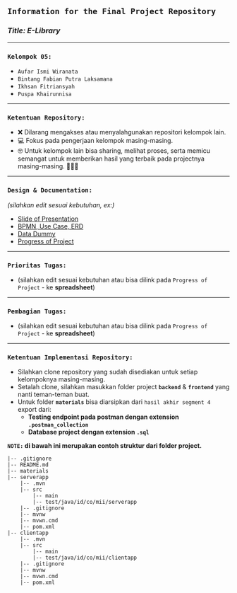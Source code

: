 ## **`Information for the Final Project Repository`**

### **_Title: E-Library_**

---

### **`Kelompok 05:`**

-  `Aufar Ismi Wiranata`
-  `Bintang Fabian Putra Laksamana`
-  `Ikhsan Fitriansyah`
-  `Puspa Khairunnisa`

---

### **`Ketentuan Repository:`**

- ❌ Dilarang mengakses atau menyalahgunakan repositori kelompok lain.
- 💻 Fokus pada pengerjaan kelompok masing-masing.
- 🤓 Untuk kelompok lain bisa sharing, melihat proses, serta memicu semangat untuk memberikan hasil yang terbaik pada projectnya masing-masing. 💪💪💪

---

### **`Design & Documentation:`**

_(silahkan edit sesuai kebutuhan, ex:)_

- [Slide of Presentation](https://docs.google.com/presentation/d/16O0Xhfn_wY6ZRNZLac6RqCekGPYcRsva/edit#slide=id.p1)
- [BPMN, Use Case, ERD](https://app.diagrams.net/#G1k4Flcava82VtcH7lRmlcntNNW3PZ1k0B)
- [Data Dummy](https://docs.google.com/spreadsheets/d/1tDpWTc8ABqE2DYR8JL4g8i9R0iW9Fq0DnuvsgN2CNnY/edit?usp=sharing)
- [Progress of Project](https://docs.google.com/spreadsheets/d/1PfLtzrQR4yXpvz911pzbEOjXh0RF2uFTUKWYDW7XRTI/edit?usp=sharing)

---

### **`Prioritas Tugas:`**

- (silahkan edit sesuai kebutuhan atau bisa dilink pada `Progress of Project` - ke **spreadsheet**)

---

### **`Pembagian Tugas:`**

- (silahkan edit sesuai kebutuhan atau bisa dilink pada `Progress of Project` - ke **spreadsheet**)

---

### **`Ketentuan Implementasi Repository:`**

- Silahkan clone repository yang sudah disediakan untuk setiap kelompoknya masing-masing.
- Setalah clone, silahkan masukkan folder project **`backend`** & **`frontend`** yang nanti teman-teman buat.
- Untuk folder **`materials`** bisa diarsipkan dari `hasil akhir segment 4` export dari:
  - **Testing endpoint pada postman dengan extension `.postman_collection`**
  - **Database project dengan extension `.sql`**

**`NOTE:` di bawah ini merupakan contoh struktur dari folder project.**

```
|-- .gitignore
|-- README.md
|-- materials
|-- serverapp
    |-- .mvn
    |-- src
        |-- main
        |-- test/java/id/co/mii/serverapp
    |-- .gitignore
    |-- mvnw
    |-- mvwn.cmd
    |-- pom.xml
|-- clientapp
    |-- .mvn
    |-- src
        |-- main
        |-- test/java/id/co/mii/clientapp
    |-- .gitignore
    |-- mvnw
    |-- mvwn.cmd
    |-- pom.xml
```
